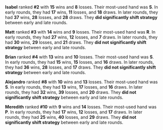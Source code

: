 **Isabel** ranked **#2** with **15** wins and **8** losses. Their most-used hand was **S**.
In early rounds, they had **17** wins, **11** losses, and **18** draws.
In later rounds, they had **37** wins, **28** losses, and **28** draws.
They **did significantly shift strategy** between early and late rounds.

**Matt** ranked **#3** with **14** wins and **9** losses. Their most-used hand was **R**.
In early rounds, they had **27** wins, **12** losses, and **7** draws.
In later rounds, they had **30** wins, **29** losses, and **21** draws.
They **did not significantly shift strategy** between early and late rounds.

**Brian** ranked **#4** with **13** wins and **10** losses. Their most-used hand was **S**.
In early rounds, they had **15** wins, **15** losses, and **16** draws.
In later rounds, they had **36** wins, **28** losses, and **17** draws.
They **did not significantly shift strategy** between early and late rounds.

**Alejandro** ranked **#8** with **10** wins and **13** losses. Their most-used hand was **S**.
In early rounds, they had **13** wins, **17** losses, and **16** draws.
In later rounds, they had **32** wins, **39** losses, and **20** draws.
They **did not significantly shift strategy** between early and late rounds.

**Meredith** ranked **#10** with **9** wins and **14** losses. Their most-used hand was **P**.
In early rounds, they had **17** wins, **12** losses, and **17** draws.
In later rounds, they had **25** wins, **40** losses, and **29** draws.
They **did not significantly shift strategy** between early and late rounds.


